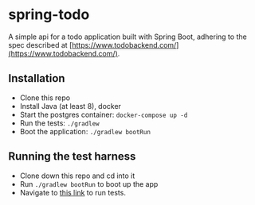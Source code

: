 # spring-todo

A simple api for a todo application built with Spring Boot, adhering to the
spec described at [https://www.todobackend.com/](https://www.todobackend.com/).

## Installation

* Clone this repo
* Install Java (at least 8), docker
* Start the postgres container: `docker-compose up -d`
* Run the tests: `./gradlew`
* Boot the application: `./gradlew bootRun`

## Running the test harness 

* Clone down this repo and cd into it
* Run `./gradlew bootRun` to boot up the app
* Navigate to [this
  link](https://www.todobackend.com/specs/index.html?http://localhost:8080/todos)
to run tests.

